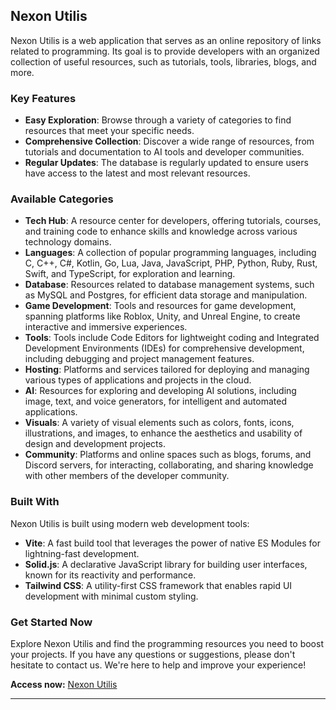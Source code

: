 ## Nexon Utilis

Nexon Utilis is a web application that serves as an online repository of links related to programming. Its goal is to provide developers with an organized collection of useful resources, such as tutorials, tools, libraries, blogs, and more.

### Key Features

- **Easy Exploration**: Browse through a variety of categories to find resources that meet your specific needs.
- **Comprehensive Collection**: Discover a wide range of resources, from tutorials and documentation to AI tools and developer communities.
- **Regular Updates**: The database is regularly updated to ensure users have access to the latest and most relevant resources.

### Available Categories

- **Tech Hub**: A resource center for developers, offering tutorials, courses, and training code to enhance skills and knowledge across various technology domains.
- **Languages**: A collection of popular programming languages, including C, C++, C#, Kotlin, Go, Lua, Java, JavaScript, PHP, Python, Ruby, Rust, Swift, and TypeScript, for exploration and learning.
- **Database**: Resources related to database management systems, such as MySQL and Postgres, for efficient data storage and manipulation.
- **Game Development**: Tools and resources for game development, spanning platforms like Roblox, Unity, and Unreal Engine, to create interactive and immersive experiences.
- **Tools**: Tools include Code Editors for lightweight coding and Integrated Development Environments (IDEs) for comprehensive development, including debugging and project management features.
- **Hosting**: Platforms and services tailored for deploying and managing various types of applications and projects in the cloud.
- **AI**: Resources for exploring and developing AI solutions, including image, text, and voice generators, for intelligent and automated applications.
- **Visuals**: A variety of visual elements such as colors, fonts, icons, illustrations, and images, to enhance the aesthetics and usability of design and development projects.
- **Community**: Platforms and online spaces such as blogs, forums, and Discord servers, for interacting, collaborating, and sharing knowledge with other members of the developer community.

### Built With

Nexon Utilis is built using modern web development tools:

- **Vite**: A fast build tool that leverages the power of native ES Modules for lightning-fast development.
- **Solid.js**: A declarative JavaScript library for building user interfaces, known for its reactivity and performance.
- **Tailwind CSS**: A utility-first CSS framework that enables rapid UI development with minimal custom styling.

### Get Started Now

Explore Nexon Utilis and find the programming resources you need to boost your projects. If you have any questions or suggestions, please don't hesitate to contact us. We're here to help and improve your experience!

**Access now:** [Nexon Utilis](https://nexonutilis.vercel.app/)

---
